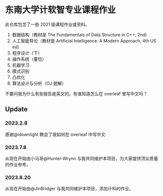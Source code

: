 # 东南大学计软智专业课程作业

此仓库包含了一些 2021 级课程作业或资料。

1. 数据结构（教材是 The Fundamentals of Data Structure in C++, 2nd)
2. 人工智能导论（教材是 Artificial Intelligence: A Modern Approach, 4th US ed）
3. 程序设计（下）
4. 操作系统（董恺）
5. 机器学习
6. 模式识别
7. 凸优化
8. 算法设计与分析（OJ 题解）


不要问我为什么有些报告是英文的。有谁知道怎么在 overleaf 里写中文吗？

## Update

### 2023.2.8
感谢@idownlight 教会了我如何在 overleaf 中写中文


### 2023.7.8
从现在开始由小马哥@Hunter-Wrynn 与我共同维护本项目，为大家提供顶尖质量的作业参考。


### 2023.8.20
从现在开始由@JinBridger 与我共同维护本项目，添加计科的作业。

